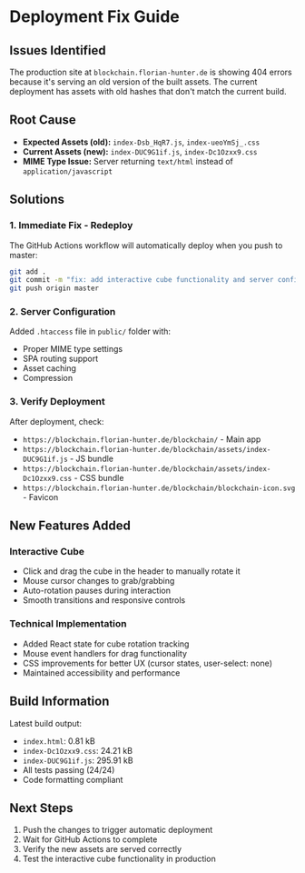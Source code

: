 # Deployment Fix Guide

## Issues Identified

The production site at `blockchain.florian-hunter.de` is showing 404 errors because it's serving an old version of the built assets. The current deployment has assets with old hashes that don't match the current build.

## Root Cause

- **Expected Assets (old):** `index-Dsb_HqR7.js`, `index-ueoYmSj_.css`
- **Current Assets (new):** `index-DUC9G1if.js`, `index-Dc1Ozxx9.css`
- **MIME Type Issue:** Server returning `text/html` instead of `application/javascript`

## Solutions

### 1. Immediate Fix - Redeploy

The GitHub Actions workflow will automatically deploy when you push to master:

```bash
git add .
git commit -m "fix: add interactive cube functionality and server configuration"
git push origin master
```

### 2. Server Configuration

Added `.htaccess` file in `public/` folder with:

- Proper MIME type settings
- SPA routing support
- Asset caching
- Compression

### 3. Verify Deployment

After deployment, check:

- `https://blockchain.florian-hunter.de/blockchain/` - Main app
- `https://blockchain.florian-hunter.de/blockchain/assets/index-DUC9G1if.js` - JS bundle
- `https://blockchain.florian-hunter.de/blockchain/assets/index-Dc1Ozxx9.css` - CSS bundle
- `https://blockchain.florian-hunter.de/blockchain/blockchain-icon.svg` - Favicon

## New Features Added

### Interactive Cube

- Click and drag the cube in the header to manually rotate it
- Mouse cursor changes to grab/grabbing
- Auto-rotation pauses during interaction
- Smooth transitions and responsive controls

### Technical Implementation

- Added React state for cube rotation tracking
- Mouse event handlers for drag functionality
- CSS improvements for better UX (cursor states, user-select: none)
- Maintained accessibility and performance

## Build Information

Latest build output:

- `index.html`: 0.81 kB
- `index-Dc1Ozxx9.css`: 24.21 kB
- `index-DUC9G1if.js`: 295.91 kB
- All tests passing (24/24)
- Code formatting compliant

## Next Steps

1. Push the changes to trigger automatic deployment
2. Wait for GitHub Actions to complete
3. Verify the new assets are served correctly
4. Test the interactive cube functionality in production
